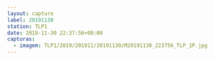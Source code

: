 ```yaml
---
layout: capture
label: 20191130
station: TLP1
date: 2019-11-30 22:37:56+00:00
capturas:
  - imagem: TLP1/2019/201911/20191130/M20191130_223756_TLP_1P.jpg
---
```

